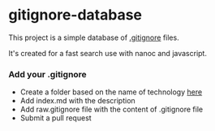 gitignore-database
==================

This project is a simple database of [.gitignore](http://git-scm.com/docs/gitignore) files.

It's created for a fast search use with nanoc and javascript.

### Add your .gitignore

* Create a folder based on the name of technology [here](https://github.com/jakubgarfield/gitignore-database/tree/master/content/files)
* Add index.md with the description
* Add raw.gitignore file with the content of .gitignore file
* Submit a pull request
